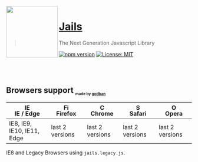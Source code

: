 <img align="left" src="https://jails-org.github.io/assets/jails.svg" width="140" height="140" />

# [Jails](https://jails-org.github.io)
> The Next Generation Javascript Library

[![npm version](https://badge.fury.io/js/jails-js.svg)](https://badge.fury.io/js/jails-js) [![License: MIT](https://img.shields.io/badge/License-MIT-yellow.svg)](https://opensource.org/licenses/MIT)

<br />
<br />

## Browsers support <sub><sup><sub><sub>made by <a href="https://godban.github.io">godban</a></sub></sub></sup></sub>

| [<img src="https://raw.githubusercontent.com/godban/browsers-support-badges/master/src/images/edge.png" alt="IE / Edge" width="16px" height="16px" />](http://godban.github.io/browsers-support-badges/)</br>IE / Edge | [<img src="https://raw.githubusercontent.com/godban/browsers-support-badges/master/src/images/firefox.png" alt="Firefox" width="16px" height="16px" />](http://godban.github.io/browsers-support-badges/)</br>Firefox | [<img src="https://raw.githubusercontent.com/godban/browsers-support-badges/master/src/images/chrome.png" alt="Chrome" width="16px" height="16px" />](http://godban.github.io/browsers-support-badges/)</br>Chrome | [<img src="https://raw.githubusercontent.com/godban/browsers-support-badges/master/src/images/safari.png" alt="Safari" width="16px" height="16px" />](http://godban.github.io/browsers-support-badges/)</br>Safari | [<img src="https://raw.githubusercontent.com/godban/browsers-support-badges/master/src/images/opera.png" alt="Opera" width="16px" height="16px" />](http://godban.github.io/browsers-support-badges/)</br>Opera |
| --------- | --------- | --------- | --------- | --------- |
| IE8, IE9, IE10, IE11, Edge| last 2 versions| last 2 versions| last 2 versions| last 2 versions


IE8 and Legacy Browsers using `jails.legacy.js`.
